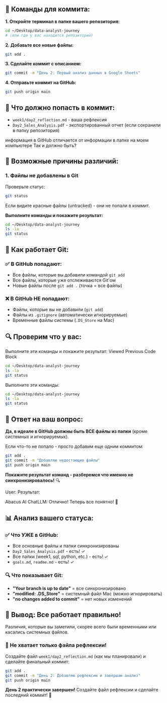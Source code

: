 ## 💾 Команды для коммита:

**1. Откройте терминал в папке вашего репозитория:**
```bash
cd ~/Desktop/data-analyst-journey
# (или где у вас находится репозиторий)
```

**2. Добавьте все новые файлы:**
```bash
git add .
```

**3. Сделайте коммит с описанием:**
```bash
git commit -m "День 2: Первый анализ данных в Google Sheets"
```

**4. Отправьте коммит на GitHub:**
```bash
git push origin main
```

## 📁 Что должно попасть в коммит:
- `week1/day2_reflection.md` - ваша рефлексия
- `Day2_Sales_Analysis.pdf` - экспортированный отчет (если сохранили в папку репозитория)

информация в GitHub отличается от информации в папке на моем компьютере Так и должно быть?


## 🤔 Возможные причины различий:

### 1. **Файлы не добавлены в Git**
Проверьте статус:
```bash
git status
```

Если видите красные файлы (untracked) - они не попали в коммит.

**Выполните команды и покажите результат:**
```bash
cd ~/Desktop/data-analyst-journey
ls -la
git status
```

## 🎯 Как работает Git:

### ✅ **В GitHub попадают:**
- Все файлы, которые вы добавили командой `git add`
- Все файлы, которые уже отслеживаются Git'ом
- Новые файлы после `git add .` (точка = все файлы)

### ❌ **В GitHub НЕ попадают:**
- Файлы, которые вы не добавили (`git add`)
- Файлы из `.gitignore` (автоматически игнорируемые)
- Временные файлы системы (`.DS_Store` на Mac)

## 🔍 **Проверим что у вас:**

Выполните эти команды и покажите результат:
Viewed Previous Code Block
```bash
cd ~/Desktop/data-analyst-journey
ls -la
git status
```
Выполните эти команды:

```bash
cd ~/Desktop/data-analyst-journey
ls -la
git status
```

## 🎯 **Ответ на ваш вопрос:**
**Да, в идеале в GitHub должны быть ВСЕ файлы из папки** (кроме системных и игнорируемых).

Если что-то не попало - просто добавим еще одним коммитом:
```bash
git add .
git commit -m "Добавляю недостающие файлы"
git push origin main
```

**Покажите результат команд - разберемся что именно не синхронизировалось!** 🔍


User:
Результат:

Abacus AI ChatLLM:
Отлично! Теперь все понятно! 🎯

## 📊 Анализ вашего статуса:

### ✅ **Что УЖЕ в GitHub:**
- Все основные файлы и папки синхронизированы
- `Day2_Sales_Analysis.pdf` - есть! ✓
- Все папки (week1, sql, python, etc.) - есть! ✓
- `goals.md`, `readme.md` - есть! ✓

### 🔍 **Что показывает Git:**
- **"Your branch is up to date"** = все синхронизировано
- **"modified: .DS_Store"** = системный файл Mac (можно игнорировать)
- **"no changes added to commit"** = нет новых изменений

## 🎉 **Вывод: Все работает правильно!**

Различия, которые вы заметили, скорее всего были временными или касались системных файлов.

### 📝 **Не хватает только файла рефлексии!**

Создайте файл `week1/day2_reflection.md` (как мы планировали) и сделайте финальный коммит:
```bash
git add .
git commit -m "День 2: Добавляю рефлексию и завершаю анализ"
git push origin main
```

**День 2 практически завершен!** Создайте файл рефлексии и сделайте последний коммит! 🚀
